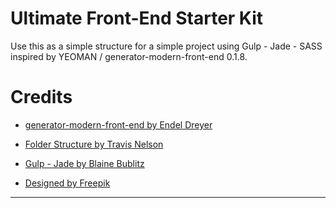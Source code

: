 # Ultimate Front-End Starter Kit

Use this as a simple structure for a simple project using Gulp - Jade - SASS inspired by YEOMAN / generator-modern-front-end 0.1.8.

# Credits

- <a href="https://github.com/endel/generator-modern-frontend">generator-modern-front-end by Endel Dreyer</a>

- <a href="http://devtipsstarterkit.com/">Folder Structure by Travis Nelson</a>

- <a href="https://github.com/phated/gulp-jade">Gulp - Jade by Blaine Bublitz</a>

- <a href="http://www.freepik.com/free-vector/vectors_789673.htm">Designed by Freepik</a>
***
